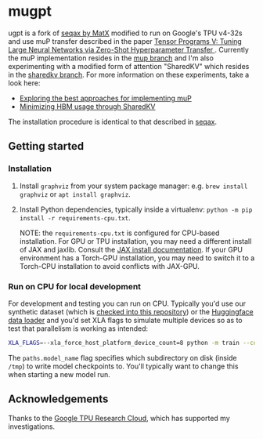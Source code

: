# mugpt

ugpt is a fork of [seqax by MatX](https://github.com/MatX-inc/seqax) modified to run on Google's TPU v4-32s and use muP transfer described in the paper [Tensor Programs V: Tuning Large Neural Networks via Zero-Shot Hyperparameter Transfer
](https://arxiv.org/pdf/2203.03466). Currently the muP implementation resides in the [mup branch](https://github.com/clankur/mugpt/tree/mup) and I'm also experimenting with a modified form of attention "SharedKV" which resides in the [sharedkv branch](https://github.com/clankur/mugpt/tree/shared_kv). For more information on these experiments, take a look here:

- [Exploring the best approaches for implementing muP](./mup.md)
- [Minimizing HBM usage through SharedKV](./sharedkv.md)

The installation procedure is identical to that described in [seqax](https://github.com/MatX-inc/seqax).

## Getting started

### Installation

1. Install `graphviz` from your system package manager: e.g. `brew install graphviz` or `apt install graphviz`.
2. Install Python dependencies, typically inside a virtualenv: `python -m pip install -r requirements-cpu.txt`.

   NOTE: the `requirements-cpu.txt` is configured for CPU-based installation. For GPU or TPU installation, you may need a different install of JAX and jaxlib. Consult the [JAX install documentation](https://jax.readthedocs.io/en/latest/installation.html). If your GPU environment has a Torch-GPU installation, you may need to switch it to a Torch-CPU installation to avoid conflicts with JAX-GPU.

### Run on CPU for local development

For development and testing you can run on CPU. Typically you'd use our synthetic dataset (which is [checked into this repository](/synthetic_dataset.zarr)) or the [Huggingface data loader](#data-loaders) and you'd set XLA flags to simulate multiple devices so as to test that parallelism is working as intended:

```bash
XLA_FLAGS=--xla_force_host_platform_device_count=8 python -m train --config-name=local_test_synthetic +paths.model_name=synthetic_000
```

The `paths.model_name` flag specifies which subdirectory on disk (inside `/tmp`) to write model checkpoints to. You'll typically want to change this when starting a new model run.

## Acknowledgements

Thanks to the [Google TPU Research Cloud](https://sites.research.google/trc/about/), which has supported my investigations.
